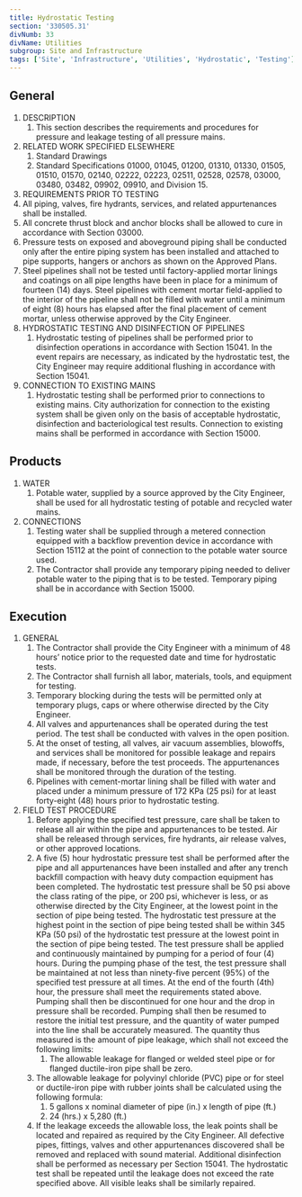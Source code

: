 ```yaml
---
title: Hydrostatic Testing
section: '330505.31'
divNumb: 33
divName: Utilities
subgroup: Site and Infrastructure
tags: ['Site', 'Infrastructure', 'Utilities', 'Hydrostatic', 'Testing']
---
```


## General

1. DESCRIPTION
   1. This section describes the requirements and procedures for pressure and leakage testing of all pressure mains.
2. RELATED WORK SPECIFIED ELSEWHERE
   1. Standard Drawings
   2. Standard Specifications 01000, 01045, 01200, 01310, 01330, 01505, 01510, 01570, 02140, 02222, 02223, 02511, 02528, 02578, 03000, 03480, 03482, 09902, 09910, and Division 15.
3.  REQUIREMENTS PRIOR TO TESTING
   2. All piping, valves, fire hydrants, services, and related appurtenances shall be installed.
   3. All concrete thrust block and anchor blocks shall be allowed to cure in accordance with Section 03000.
   4. Pressure tests on exposed and aboveground piping shall be conducted only after the entire piping system has been installed and attached to pipe supports, hangers or anchors as shown on the Approved Plans.
   5. Steel pipelines shall not be tested until factory-applied mortar linings and coatings on all pipe lengths have been in place for a minimum of fourteen (14) days. Steel pipelines with cement mortar field-applied to the interior of the pipeline shall not be filled with water until a minimum of eight (8) hours has elapsed after the final placement of cement mortar, unless otherwise approved by the City Engineer.
4. HYDROSTATIC TESTING AND DISINFECTION OF PIPELINES
   1. Hydrostatic testing of pipelines shall be performed prior to disinfection operations in accordance with Section 15041. In the event repairs are necessary, as indicated by the hydrostatic test, the City Engineer may require additional flushing in accordance with Section 15041.
5. CONNECTION TO EXISTING MAINS
   1. Hydrostatic testing shall be performed prior to connections to existing mains. City authorization for connection to the existing system shall be given only on the basis of acceptable hydrostatic, disinfection and bacteriological test results. Connection to existing mains shall be performed in accordance with Section 15000.

## Products

1. WATER
   1. Potable water, supplied by a source approved by the City Engineer, shall be used for all hydrostatic testing of potable and recycled water mains.
1. CONNECTIONS
   1. Testing water shall be supplied through a metered connection equipped with a backflow prevention device in accordance with Section 15112 at the point of connection to the potable water source used.
   2. The Contractor shall provide any temporary piping needed to deliver potable water to the piping that is to be tested. Temporary piping shall be in accordance with Section 15000.

## Execution

1. GENERAL
   1. The Contractor shall provide the City Engineer with a minimum of 48 hours’ notice prior to the requested date and time for hydrostatic tests.
   2. The Contractor shall furnish all labor, materials, tools, and equipment for testing.
   3. Temporary blocking during the tests will be permitted only at temporary plugs, caps or where otherwise directed by the City Engineer.
   4. All valves and appurtenances shall be operated during the test period. The test shall be conducted with valves in the open position.
   5. At the onset of testing, all valves, air vacuum assemblies, blowoffs, and services shall be monitored for possible leakage and repairs made, if necessary, before the test proceeds. The appurtenances shall be monitored through the duration of the testing. 
   6. Pipelines with cement-mortar lining shall be filled with water and placed under a minimum pressure of 172 KPa (25 psi) for at least forty-eight (48) hours prior to hydrostatic testing.
2. FIELD TEST PROCEDURE
   1. Before applying the specified test pressure, care shall be taken to release all air within the pipe and appurtenances to be tested. Air shall be released through services, fire hydrants, air release valves, or other approved locations.
   2. A five (5) hour hydrostatic pressure test shall be performed after the pipe and all appurtenances have been installed and after any trench backfill compaction with heavy duty compaction equipment has been completed. The hydrostatic test pressure shall be 50 psi above the class rating of the pipe, or 200 psi, whichever is less, or as otherwise directed by the City Engineer, at the lowest point in the section of pipe being tested. The hydrostatic test pressure at the highest point in the section of pipe being tested shall be within 345 KPa (50 psi) of the hydrostatic test pressure at the lowest point in the section of pipe being tested. The test pressure shall be applied and continuously maintained by pumping for a period of four (4) hours. During the pumping phase of the test, the test pressure shall be maintained at not less than ninety-five percent (95%) of the specified test pressure at all times. At the end of the fourth (4th) hour, the pressure shall meet the requirements stated above. Pumping shall then be discontinued for one hour and the drop in pressure shall be recorded. Pumping shall then be resumed to restore the initial test pressure, and the quantity of water pumped into the line shall be accurately measured. The quantity thus measured is the amount of pipe leakage, which shall not exceed the following limits:
      1. The allowable leakage for flanged or welded steel pipe or for flanged ductile-iron pipe shall be zero.
   3. The allowable leakage for polyvinyl chloride (PVC) pipe or for steel or ductile-iron pipe with rubber joints shall be calculated using the following formula:
      1. 5 gallons x nominal diameter of pipe (in.) x length of pipe (ft.)
      2. 24 (hrs.) x 5,280 (ft.)
   4. If the leakage exceeds the allowable loss, the leak points shall be located and repaired as required by the City Engineer. All defective pipes, fittings, valves and other appurtenances discovered shall be removed and replaced with sound material. Additional disinfection shall be performed as necessary per Section 15041. The hydrostatic test shall be repeated until the leakage does not exceed the rate specified above. All visible leaks shall be similarly repaired.
